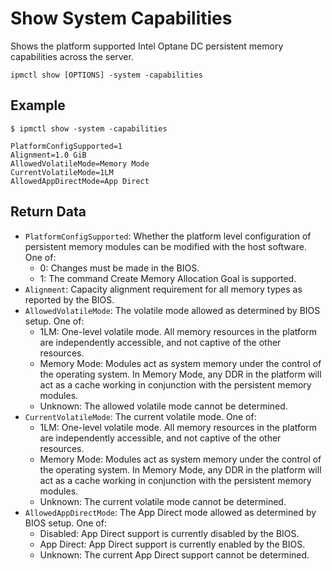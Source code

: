 # Show System Capabilities

Shows the platform supported Intel Optane DC persistent memory capabilities across the server.

```text
ipmctl show [OPTIONS] -system -capabilities
```

## **Example**

```text
$ ipmctl show -system -capabilities

PlatformConfigSupported=1
Alignment=1.0 GiB
AllowedVolatileMode=Memory Mode
CurrentVolatileMode=1LM
AllowedAppDirectMode=App Direct
```

## **Return Data**

* `PlatformConfigSupported`: Whether the platform level configuration of persistent memory modules can be modified with the host software. One of:
  * 0: Changes must be made in the BIOS.
  * 1: The command Create Memory Allocation Goal is supported.
* `Alignment`: Capacity alignment requirement for all memory types as reported by the BIOS.
* `AllowedVolatileMode`: The volatile mode allowed as determined by BIOS setup. One of:
  * 1LM: One-level volatile mode. All memory resources in the platform are independently accessible, and not captive of the other resources.
  * Memory Mode: Modules act as system memory under the control of the operating system. In Memory Mode, any DDR in the platform will act as a cache working in conjunction with the persistent memory modules.
  * Unknown: The allowed volatile mode cannot be determined.
* `CurrentVolatileMode`: The current volatile mode. One of:
  * 1LM: One-level volatile mode. All memory resources in the platform are independently accessible, and not captive of the other resources.
  * Memory Mode: Modules act as system memory under the control of the operating system. In Memory Mode, any DDR in the platform will act as a cache working in conjunction with the persistent memory modules.
  * Unknown: The current volatile mode cannot be determined.
* `AllowedAppDirectMode`: The App Direct mode allowed as determined by BIOS setup. One of:
  * Disabled: App Direct support is currently disabled by the BIOS.
  * App Direct: App Direct support is currently enabled by the BIOS.
  * Unknown: The current App Direct support cannot be determined.

